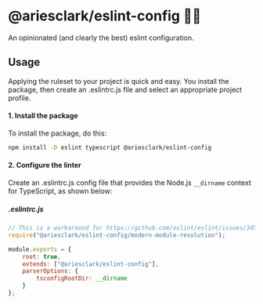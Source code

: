 # @ariesclark/eslint-config 🚀🎨
An opinionated (and clearly the best) eslint configuration.

## Usage
Applying the ruleset to your project is quick and easy. You install the package, then create an .eslintrc.js file and select an appropriate project profile.

#### 1. Install the package
To install the package, do this:
```sh
npm install -D eslint typescript @ariesclark/eslint-config
```

#### 2. Configure the linter
Create an .eslintrc.js config file that provides the Node.js ``__dirname`` context for TypeScript, as shown below:

##### .eslintrc.js
```js
// This is a workaround for https://github.com/eslint/eslint/issues/3458
require("@ariesclark/eslint-config/modern-module-resolution");

module.exports = {
    root: true,
    extends: ["@ariesclark/eslint-config"],
    parserOptions: {
        tsconfigRootDir: __dirname
    }
};
```